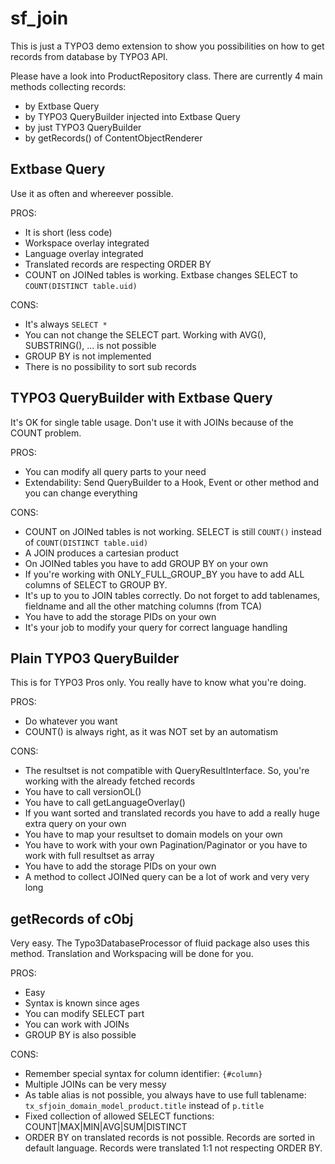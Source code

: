 # sf_join

This is just a TYPO3 demo extension to show you possibilities on how to get records from database by TYPO3 API.

Please have a look into ProductRepository class. There are currently 4 main methods collecting records:

* by Extbase Query
* by TYPO3 QueryBuilder injected into Extbase Query
* by just TYPO3 QueryBuilder
* by getRecords() of ContentObjectRenderer

## Extbase Query

Use it as often and whereever possible.

PROS:
* It is short (less code)
* Workspace overlay integrated
* Language overlay integrated
* Translated records are respecting ORDER BY
* COUNT on JOINed tables is working. Extbase changes SELECT to `COUNT(DISTINCT table.uid)`

CONS:
* It's always `SELECT *`
* You can not change the SELECT part. Working with AVG(), SUBSTRING(), ... is not possible
* GROUP BY is not implemented
* There is no possibility to sort sub records

## TYPO3 QueryBuilder with Extbase Query

It's OK for single table usage.
Don't use it with JOINs because of the COUNT problem.

PROS:
* You can modify all query parts to your need
* Extendability: Send QueryBuilder to a Hook, Event or other method and you can change everything

CONS:
* COUNT on JOINed tables is not working. SELECT is still `COUNT()` instead of `COUNT(DISTINCT table.uid)`
* A JOIN produces a cartesian product
* On JOINed tables you have to add GROUP BY on your own
* If you're working with ONLY_FULL_GROUP_BY you have to add ALL columns of SELECT to GROUP BY.
* It's up to you to JOIN tables correctly. Do not forget to add tablenames, fieldname and all the other matching columns (from TCA)
* You have to add the storage PIDs on your own
* It's your job to modify your query for correct language handling

## Plain TYPO3 QueryBuilder

This is for TYPO3 Pros only. You really have to know what you're doing.

PROS:
* Do whatever you want
* COUNT() is always right, as it was NOT set by an automatism

CONS:
* The resultset is not compatible with QueryResultInterface. So, you're working with the already fetched records
* You have to call versionOL()
* You have to call getLanguageOverlay()
* If you want sorted and translated records you have to add a really huge extra query on your own
* You have to map your resultset to domain models on your own
* You have to work with your own Pagination/Paginator or you have to work with full resultset as array
* You have to add the storage PIDs on your own
* A method to collect JOINed query can be a lot of work and very very long

## getRecords of cObj

Very easy. The Typo3DatabaseProcessor of fluid package also uses this method. Translation and Workspacing will be done for you.

PROS:
* Easy
* Syntax is known since ages
* You can modify SELECT part
* You can work with JOINs
* GROUP BY is also possible

CONS:
* Remember special syntax for column identifier: `{#column}`
* Multiple JOINs can be very messy
* As table alias is not possible, you always have to use full tablename: `tx_sfjoin_domain_model_product.title` instead of `p.title`
* Fixed collection of allowed SELECT functions: COUNT|MAX|MIN|AVG|SUM|DISTINCT
* ORDER BY on translated records is not possible. Records are sorted in default language. Records were translated 1:1 not respecting ORDER BY.
